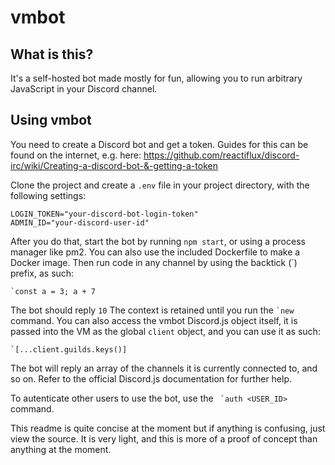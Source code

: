 # vmbot

## What is this?
It's a self-hosted bot made mostly for fun, allowing you to run arbitrary JavaScript in your Discord channel.

## Using vmbot
You need to create a Discord bot and get a token. Guides for this can be found on the internet, e.g. here: https://github.com/reactiflux/discord-irc/wiki/Creating-a-discord-bot-&-getting-a-token

Clone the project and create a `.env` file in your project directory, with the following settings:

    LOGIN_TOKEN="your-discord-bot-login-token"
    ADMIN_ID="your-discord-user-id"

After you do that, start the bot by running `npm start`, or using a process manager like pm2. You can also use the included Dockerfile to make a Docker image. Then run code in any channel by using the backtick (`) prefix, as such:

    `const a = 3; a + 7

The bot should reply `10`
The context is retained until you run the `` `new `` command.
You can also access the vmbot Discord.js object itself, it is passed into the VM as the global `client` object, and you can use it as such:

    `[...client.guilds.keys()]
The bot will reply an array of the channels it is currently connected to, and so on. Refer to the official Discord.js documentation for further help.

To autenticate other users to use the bot, use the `` `auth <USER_ID>`` command.

This readme is quite concise at the moment but if anything is confusing, just view the source. It is very light, and this is more of a proof of concept than anything at the moment.
